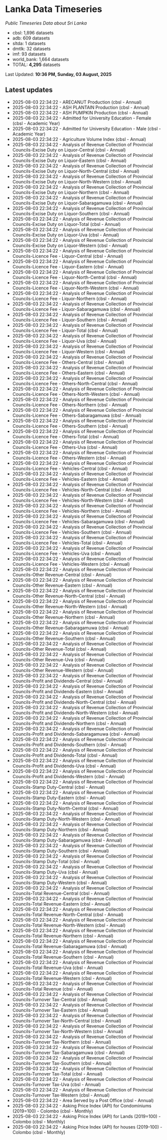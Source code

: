 # Lanka Data Timeseries
*Public Timeseries Data about Sri Lanka*

* cbsl: 1,896 datasets
* adb: 609 datasets
* sltda: 1 datasets
* dmtlk: 32 datasets
* imf: 93 datasets
* world_bank: 1,664 datasets
* TOTAL: **4,295** datasets

Last Updated: **10:36 PM, Sunday, 03 August, 2025**

## Latest updates

* 2025-08-03 22:34:22 - ARECANUT Production (cbsl - Annual)
* 2025-08-03 22:34:22 - ASH PLANTAIN Production (cbsl - Annual)
* 2025-08-03 22:34:22 - ASH PUMPKIN Production (cbsl - Annual)
* 2025-08-03 22:34:22 - Admitted for University Education - Female (cbsl - Academic Year)
* 2025-08-03 22:34:22 - Admitted for University Education - Male (cbsl - Academic Year)
* 2025-08-03 22:34:22 - Agriculture Volume Index (cbsl - Annual)
* 2025-08-03 22:34:22 - Analysis of Revenue Collection of Provincial Councils-Excise Duty on Liquor-Central (cbsl - Annual)
* 2025-08-03 22:34:22 - Analysis of Revenue Collection of Provincial Councils-Excise Duty on Liquor-Eastern (cbsl - Annual)
* 2025-08-03 22:34:22 - Analysis of Revenue Collection of Provincial Councils-Excise Duty on Liquor-North-Central (cbsl - Annual)
* 2025-08-03 22:34:22 - Analysis of Revenue Collection of Provincial Councils-Excise Duty on Liquor-North-Western (cbsl - Annual)
* 2025-08-03 22:34:22 - Analysis of Revenue Collection of Provincial Councils-Excise Duty on Liquor-Northern (cbsl - Annual)
* 2025-08-03 22:34:22 - Analysis of Revenue Collection of Provincial Councils-Excise Duty on Liquor-Sabaragamuwa (cbsl - Annual)
* 2025-08-03 22:34:22 - Analysis of Revenue Collection of Provincial Councils-Excise Duty on Liquor-Southern (cbsl - Annual)
* 2025-08-03 22:34:22 - Analysis of Revenue Collection of Provincial Councils-Excise Duty on Liquor-Total (cbsl - Annual)
* 2025-08-03 22:34:22 - Analysis of Revenue Collection of Provincial Councils-Excise Duty on Liquor-Uva (cbsl - Annual)
* 2025-08-03 22:34:22 - Analysis of Revenue Collection of Provincial Councils-Excise Duty on Liquor-Western (cbsl - Annual)
* 2025-08-03 22:34:22 - Analysis of Revenue Collection of Provincial Councils-Licence Fee - Liquor-Central (cbsl - Annual)
* 2025-08-03 22:34:22 - Analysis of Revenue Collection of Provincial Councils-Licence Fee - Liquor-Eastern (cbsl - Annual)
* 2025-08-03 22:34:22 - Analysis of Revenue Collection of Provincial Councils-Licence Fee - Liquor-North-Central (cbsl - Annual)
* 2025-08-03 22:34:22 - Analysis of Revenue Collection of Provincial Councils-Licence Fee - Liquor-North-Western (cbsl - Annual)
* 2025-08-03 22:34:22 - Analysis of Revenue Collection of Provincial Councils-Licence Fee - Liquor-Northern (cbsl - Annual)
* 2025-08-03 22:34:22 - Analysis of Revenue Collection of Provincial Councils-Licence Fee - Liquor-Sabaragamuwa (cbsl - Annual)
* 2025-08-03 22:34:22 - Analysis of Revenue Collection of Provincial Councils-Licence Fee - Liquor-Southern (cbsl - Annual)
* 2025-08-03 22:34:22 - Analysis of Revenue Collection of Provincial Councils-Licence Fee - Liquor-Total (cbsl - Annual)
* 2025-08-03 22:34:22 - Analysis of Revenue Collection of Provincial Councils-Licence Fee - Liquor-Uva (cbsl - Annual)
* 2025-08-03 22:34:22 - Analysis of Revenue Collection of Provincial Councils-Licence Fee - Liquor-Western (cbsl - Annual)
* 2025-08-03 22:34:22 - Analysis of Revenue Collection of Provincial Councils-Licence Fee - Others-Central (cbsl - Annual)
* 2025-08-03 22:34:22 - Analysis of Revenue Collection of Provincial Councils-Licence Fee - Others-Eastern (cbsl - Annual)
* 2025-08-03 22:34:22 - Analysis of Revenue Collection of Provincial Councils-Licence Fee - Others-North-Central (cbsl - Annual)
* 2025-08-03 22:34:22 - Analysis of Revenue Collection of Provincial Councils-Licence Fee - Others-North-Western (cbsl - Annual)
* 2025-08-03 22:34:22 - Analysis of Revenue Collection of Provincial Councils-Licence Fee - Others-Northern (cbsl - Annual)
* 2025-08-03 22:34:22 - Analysis of Revenue Collection of Provincial Councils-Licence Fee - Others-Sabaragamuwa (cbsl - Annual)
* 2025-08-03 22:34:22 - Analysis of Revenue Collection of Provincial Councils-Licence Fee - Others-Southern (cbsl - Annual)
* 2025-08-03 22:34:22 - Analysis of Revenue Collection of Provincial Councils-Licence Fee - Others-Total (cbsl - Annual)
* 2025-08-03 22:34:22 - Analysis of Revenue Collection of Provincial Councils-Licence Fee - Others-Uva (cbsl - Annual)
* 2025-08-03 22:34:22 - Analysis of Revenue Collection of Provincial Councils-Licence Fee - Others-Western (cbsl - Annual)
* 2025-08-03 22:34:22 - Analysis of Revenue Collection of Provincial Councils-Licence Fee - Vehicles-Central (cbsl - Annual)
* 2025-08-03 22:34:22 - Analysis of Revenue Collection of Provincial Councils-Licence Fee - Vehicles-Eastern (cbsl - Annual)
* 2025-08-03 22:34:22 - Analysis of Revenue Collection of Provincial Councils-Licence Fee - Vehicles-North-Central (cbsl - Annual)
* 2025-08-03 22:34:22 - Analysis of Revenue Collection of Provincial Councils-Licence Fee - Vehicles-North-Western (cbsl - Annual)
* 2025-08-03 22:34:22 - Analysis of Revenue Collection of Provincial Councils-Licence Fee - Vehicles-Northern (cbsl - Annual)
* 2025-08-03 22:34:22 - Analysis of Revenue Collection of Provincial Councils-Licence Fee - Vehicles-Sabaragamuwa (cbsl - Annual)
* 2025-08-03 22:34:22 - Analysis of Revenue Collection of Provincial Councils-Licence Fee - Vehicles-Southern (cbsl - Annual)
* 2025-08-03 22:34:22 - Analysis of Revenue Collection of Provincial Councils-Licence Fee - Vehicles-Total (cbsl - Annual)
* 2025-08-03 22:34:22 - Analysis of Revenue Collection of Provincial Councils-Licence Fee - Vehicles-Uva (cbsl - Annual)
* 2025-08-03 22:34:22 - Analysis of Revenue Collection of Provincial Councils-Licence Fee - Vehicles-Western (cbsl - Annual)
* 2025-08-03 22:34:22 - Analysis of Revenue Collection of Provincial Councils-Other Revenue-Central (cbsl - Annual)
* 2025-08-03 22:34:22 - Analysis of Revenue Collection of Provincial Councils-Other Revenue-Eastern (cbsl - Annual)
* 2025-08-03 22:34:22 - Analysis of Revenue Collection of Provincial Councils-Other Revenue-North-Central (cbsl - Annual)
* 2025-08-03 22:34:22 - Analysis of Revenue Collection of Provincial Councils-Other Revenue-North-Western (cbsl - Annual)
* 2025-08-03 22:34:22 - Analysis of Revenue Collection of Provincial Councils-Other Revenue-Northern (cbsl - Annual)
* 2025-08-03 22:34:22 - Analysis of Revenue Collection of Provincial Councils-Other Revenue-Sabaragamuwa (cbsl - Annual)
* 2025-08-03 22:34:22 - Analysis of Revenue Collection of Provincial Councils-Other Revenue-Southern (cbsl - Annual)
* 2025-08-03 22:34:22 - Analysis of Revenue Collection of Provincial Councils-Other Revenue-Total (cbsl - Annual)
* 2025-08-03 22:34:22 - Analysis of Revenue Collection of Provincial Councils-Other Revenue-Uva (cbsl - Annual)
* 2025-08-03 22:34:22 - Analysis of Revenue Collection of Provincial Councils-Other Revenue-Western (cbsl - Annual)
* 2025-08-03 22:34:22 - Analysis of Revenue Collection of Provincial Councils-Profit and Dividends-Central (cbsl - Annual)
* 2025-08-03 22:34:22 - Analysis of Revenue Collection of Provincial Councils-Profit and Dividends-Eastern (cbsl - Annual)
* 2025-08-03 22:34:22 - Analysis of Revenue Collection of Provincial Councils-Profit and Dividends-North-Central (cbsl - Annual)
* 2025-08-03 22:34:22 - Analysis of Revenue Collection of Provincial Councils-Profit and Dividends-North-Western (cbsl - Annual)
* 2025-08-03 22:34:22 - Analysis of Revenue Collection of Provincial Councils-Profit and Dividends-Northern (cbsl - Annual)
* 2025-08-03 22:34:22 - Analysis of Revenue Collection of Provincial Councils-Profit and Dividends-Sabaragamuwa (cbsl - Annual)
* 2025-08-03 22:34:22 - Analysis of Revenue Collection of Provincial Councils-Profit and Dividends-Southern (cbsl - Annual)
* 2025-08-03 22:34:22 - Analysis of Revenue Collection of Provincial Councils-Profit and Dividends-Total (cbsl - Annual)
* 2025-08-03 22:34:22 - Analysis of Revenue Collection of Provincial Councils-Profit and Dividends-Uva (cbsl - Annual)
* 2025-08-03 22:34:22 - Analysis of Revenue Collection of Provincial Councils-Profit and Dividends-Western (cbsl - Annual)
* 2025-08-03 22:34:22 - Analysis of Revenue Collection of Provincial Councils-Stamp Duty-Central (cbsl - Annual)
* 2025-08-03 22:34:22 - Analysis of Revenue Collection of Provincial Councils-Stamp Duty-Eastern (cbsl - Annual)
* 2025-08-03 22:34:22 - Analysis of Revenue Collection of Provincial Councils-Stamp Duty-North-Central (cbsl - Annual)
* 2025-08-03 22:34:22 - Analysis of Revenue Collection of Provincial Councils-Stamp Duty-North-Western (cbsl - Annual)
* 2025-08-03 22:34:22 - Analysis of Revenue Collection of Provincial Councils-Stamp Duty-Northern (cbsl - Annual)
* 2025-08-03 22:34:22 - Analysis of Revenue Collection of Provincial Councils-Stamp Duty-Sabaragamuwa (cbsl - Annual)
* 2025-08-03 22:34:22 - Analysis of Revenue Collection of Provincial Councils-Stamp Duty-Southern (cbsl - Annual)
* 2025-08-03 22:34:22 - Analysis of Revenue Collection of Provincial Councils-Stamp Duty-Total (cbsl - Annual)
* 2025-08-03 22:34:22 - Analysis of Revenue Collection of Provincial Councils-Stamp Duty-Uva (cbsl - Annual)
* 2025-08-03 22:34:22 - Analysis of Revenue Collection of Provincial Councils-Stamp Duty-Western (cbsl - Annual)
* 2025-08-03 22:34:22 - Analysis of Revenue Collection of Provincial Councils-Total Revenue-Central (cbsl - Annual)
* 2025-08-03 22:34:22 - Analysis of Revenue Collection of Provincial Councils-Total Revenue-Eastern (cbsl - Annual)
* 2025-08-03 22:34:22 - Analysis of Revenue Collection of Provincial Councils-Total Revenue-North-Central (cbsl - Annual)
* 2025-08-03 22:34:22 - Analysis of Revenue Collection of Provincial Councils-Total Revenue-North-Western (cbsl - Annual)
* 2025-08-03 22:34:22 - Analysis of Revenue Collection of Provincial Councils-Total Revenue-Northern (cbsl - Annual)
* 2025-08-03 22:34:22 - Analysis of Revenue Collection of Provincial Councils-Total Revenue-Sabaragamuwa (cbsl - Annual)
* 2025-08-03 22:34:22 - Analysis of Revenue Collection of Provincial Councils-Total Revenue-Southern (cbsl - Annual)
* 2025-08-03 22:34:22 - Analysis of Revenue Collection of Provincial Councils-Total Revenue-Uva (cbsl - Annual)
* 2025-08-03 22:34:22 - Analysis of Revenue Collection of Provincial Councils-Total Revenue-Western (cbsl - Annual)
* 2025-08-03 22:34:22 - Analysis of Revenue Collection of Provincial Councils-Total Revenue (cbsl - Annual)
* 2025-08-03 22:34:22 - Analysis of Revenue Collection of Provincial Councils-Turnover Tax-Central (cbsl - Annual)
* 2025-08-03 22:34:22 - Analysis of Revenue Collection of Provincial Councils-Turnover Tax-Eastern (cbsl - Annual)
* 2025-08-03 22:34:22 - Analysis of Revenue Collection of Provincial Councils-Turnover Tax-North-Central (cbsl - Annual)
* 2025-08-03 22:34:22 - Analysis of Revenue Collection of Provincial Councils-Turnover Tax-North-Western (cbsl - Annual)
* 2025-08-03 22:34:22 - Analysis of Revenue Collection of Provincial Councils-Turnover Tax-Northern (cbsl - Annual)
* 2025-08-03 22:34:22 - Analysis of Revenue Collection of Provincial Councils-Turnover Tax-Sabaragamuwa (cbsl - Annual)
* 2025-08-03 22:34:22 - Analysis of Revenue Collection of Provincial Councils-Turnover Tax-Southern (cbsl - Annual)
* 2025-08-03 22:34:22 - Analysis of Revenue Collection of Provincial Councils-Turnover Tax-Total (cbsl - Annual)
* 2025-08-03 22:34:22 - Analysis of Revenue Collection of Provincial Councils-Turnover Tax-Uva (cbsl - Annual)
* 2025-08-03 22:34:22 - Analysis of Revenue Collection of Provincial Councils-Turnover Tax-Western (cbsl - Annual)
* 2025-08-03 22:34:22 - Area Served by a Post Office (cbsl - Annual)
* 2025-08-03 22:34:22 - Asking Price Index (API) for Condominiums (2019=100) - Colombo (cbsl - Monthly)
* 2025-08-03 22:34:22 - Asking Price Index (API) for Lands (2019=100) - Colombo (cbsl - Monthly)
* 2025-08-03 22:34:22 - Asking Price Index (API) for houses (2019-100) - Colombo (cbsl - Monthly)